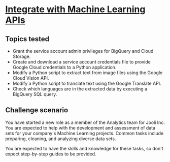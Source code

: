 # [Integrate with Machine Learning APIs](https://www.qwiklabs.com/focuses/12704?parent=catalog)

## Topics tested

* Grant the service account admin privileges for BigQuery and Cloud Storage.
* Create and download a service account credentials file to provide Google Cloud credentials to a Python application.
* Modify a Python script to extract text from image files using the Google Cloud Vision API.
* Modify a Python script to translate text using the Google Translate API.
* Check which languages are in the extracted data by executing a BigQuery SQL query.


## Challenge scenario

You have started a new role as a member of the Analytics team for Jooli Inc. You are expected to help with the development and assessment of data sets for your company's Machine Learning projects. Common tasks include preparing, cleaning, and analyzing diverse data sets.

You are expected to have the skills and knowledge for these tasks, so don't expect step-by-step guides to be provided.